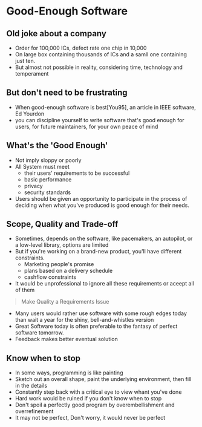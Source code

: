 # Good-Enough Software

## Old joke about a company 
- Order for 100,000 ICs, defect rate one chip in 10,000
- On large box containing thousands of ICs and a samll one containing just ten.
- But almost not possible in reality, considering time, technology and temperament 


## But don't need to be frustrating
- When good-enough software is best[You95], an article in IEEE software, Ed Yourdon
- you can discipline yourself to write software that's good enough for users, for future maintainers, for your own peace of mind

## What's the 'Good Enough'
- Not imply sloppy or poorly
- All System must meet 
    - their users' requirements to be successful
    - basic performance
    - privacy
    - security standards
- Users should be given an opportunity to participate in the process of deciding when what you've produced is good enough for their needs.

## Scope, Quality and Trade-off
- Sometimes, depends on the software, like pacemakers, an autopilot, or a low-level library, options are limited
- But if you're working on a brand-new product, you'll have different constraints.
    - Marketing people's promise
    - plans based on a delivery schedule
    - cashflow constraints
- It would be unprofessional to ignore all these requirements or aceept all of them
> Make Quality a Requirements Issue
- Many users would rather use software with some rough edges today than wait a year for the shiny, bell-and-whistles version
- Great Software today is often preferable to the fantasy of perfect software tomorrow.
- Feedback makes better eventual solution

## Know when to stop
- In some ways, programming is like painting
- Sketch out an overall shape, paint the underlying environment, then fill in the details
- Constantly step back with a critical eye to view whant you've done
- Hard work would be ruined if you don't know when to stop
- Don't spoil a perfectly good program by overembellishment and overrefinement
- It may not be perfect, Don't worry, it would never be perfect

